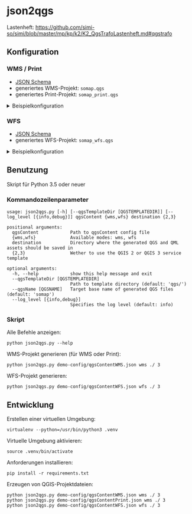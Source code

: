 json2qgs
========

Lastenheft: https://github.com/simi-so/simi/blob/master/mp/kp/k2/K2_QgsTrafoLastenheft.md#qgstrafo


Konfiguration
-------------

### WMS / Print

* [JSON Schema](./schemas/sogis-wms-qgs-content.json)
* generiertes WMS-Projekt: `somap.qgs`
* generiertes Print-Projekt: `somap_print.qgs`

<details>
  <summary>Beispielkonfiguration</summary>

**Zu beachten:** Falls `print_templates` in der Config enthalten ist, wird automatisch das Print-Projekt (`somap_print.qgs`) generiert, sonst das WMS-Projekt (`somap.qgs`)

```jsonc
{
  "$schema": "https://github.com/simi-so/json2qgs/raw/master/schemas/sogis-wms-qgs-content.json",

  // top-level WMS Layers direkt unterhalb WMS Root Layer
  "wms_top_layers": [
    "ch.so.agi.agi_hoheitsgrenzen_pub.hoheitsgrenzen_gemeindegrenze",
    "Grundstücke",
    "BelasteteStandorte",
    "ch.so.agi.uebersichtsplan",
    "1_hintergrundkarte_wms",
    "2_hintergrundkarte_wmts"
  ],

  // referenzierte Layer und Productsets
  "layers": [
    // Productset: Layergruppe oder Facadelayer
    {
      "name": "Grundstücke",
      "type": "productset",
      "title": "Grundstücke",
      // Referenzen auf Sublayer
      "sublayers": [
        "mopublic_grundstueck"
      ]
    },
    {
      "name": "BelasteteStandorte",
      "type": "productset",
      "title": "",
      "sublayers": [
        "afu_altlasten_pub"
      ]
    },

    // Vektorlayer
    {
      "name": "ch.so.agi.agi_hoheitsgrenzen_pub.hoheitsgrenzen_gemeindegrenze",
      "type": "layer",
      "title": "Gemeindegrenzen",
      "datatype": "vector",
      // Datenquelle
      "postgis_datasource": {
        // PostGIS Connection wie in einer QGIS Datasource (hier als PG Service)
        "dbconnection": "service=sogis_services",
        // Variante ohne PG Service:
        // "dbconnection": "dbname='somap' host=sogis-postgis port=5432 user='dbuser' password='xxxx'",
        "schema": "agi_hoheitsgrenzen_pub",
        "table": "hoheitsgrenzen_gemeindegrenze",
        "unique_key": "t_id",
        "geometry_field": "geometrie",
        "geometry_type": "MULTIPOLYGON",
        "srid": 2056
      },
      // QML und zugehörige Assets mit Base64 Encoding
      "qml_base64": "ABCD123=",
      "qml_assets": [
        {
          // Asset Pfad relativ zum QGIS Projekt
          "path": "fillpattern/myCrossPattern.png",
          "base64": "EFGH456="
        }
      ],
      // Attribute und deren Aliases (Alias optional)
      "attributes": [
        {
          "name": "gemeindename",
          "alias": "Gemeindename"
        },
        {
          "name": "bfs_gemeindenummer",
          "alias": "BFS-Nr."
        },
        {
          "name": "bezirksname",
          "alias": "Bezirksname"
        }
      ],
      // BBox des Layers
      "bbox": {
        "bounds": [
          2592560.719,
          1213703.19,
          2644759.746,
          1261330.177
        ],
        "srid": 2056
      }
    },
    // analog:
    //  "mopublic_grundstueck",
    //  "afu_altlasten_pub"

    // Rasterlayer
    {
      "name": "ch.so.agi.uebersichtsplan",
      "type": "layer",
      "title": "Übersichtsplan",
      "datatype": "raster",
      // Datenquelle
      "raster_datasource": {
        "datasource": "/geodata/ch.so.agi.uebersichtsplanuebersichtsplan.vrt",
        "srid": 2056
      },
      // Raster QML mit Base64 Encoding
      "qml_base64": "MNOP012=",
      // BBox des Layers
      "bbox": {
        "bounds": [
          2590983.475,
          1212806.1156,
          2646267.025,
          1262755.0094
        ],
        "srid": 2056
      }
    },

    // WMS Layer (v.a. als interner Print Layer für Hintergrundkarte)
    {
      "name": "1_hintergrundkarte_wms",
      "type": "layer",
      "title": "Swisstopo Landeskarten (farbig) WMS",
      "datatype": "wms",
      // Datenquelle
      "wms_datasource": {
        "wms_url": "https://wms.geo.admin.ch/",
        "layers": "ch.swisstopo.pixelkarte-farbe",
        "format": "image/jpeg",
        "styles": "",
        "srid": 2056,
        "featureCount": 10
      },
      // BBox des Layers
      "bbox": {
        "bounds": [
          2590983.475,
          1212806.1156,
          2646267.025,
          1262755.0094
        ],
        "srid": 2056
      }
    },

    // WMTS Layer (v.a. als interner Print Layer für Hintergrundkarte)
    {
      "name": "2_hintergrundkarte_wmts",
      "type": "layer",
      "title": "Swisstopo Landeskarten (grau) WMTS",
      "datatype": "wmts",
      // Datenquelle
      "wmts_datasource": {
        "wmts_capabilities_url": "https://wmts.geo.admin.ch/EPSG/2056/1.0.0/WMTSCapabilities.xml",
        "layer": "ch.swisstopo.pixelkarte-grau",
        "style": "ch.swisstopo.pixelkarte-grau",
        // tile_dimensions ist üblicherweise leer, beim Swisstopo WMTS muss aber Time gesetzt werden
        "tile_dimensions": "Time=current",
        "tile_matrix_set": "2056_27",
        "srid": 2056,
        "format": "image/jpeg"
      },
      // BBox des Layers
      "bbox": {
        "bounds": [
          2590983.475,
          1212806.1156,
          2646267.025,
          1262755.0094
        ],
        "srid": 2056
      }
    }
  ],

  // Print Templates (nur für Print-Projekt)
  "print_templates": [
    {
      // QPT und zugehörige Assets mit Base64 Encoding
      "template_base64": "QRST345=",
      "template_assets": [
        {
          // Asset Pfad relativ zum QGIS Projekt
          "path": "logos/myPrintLogo.png",
          "base64": "UVWX678="
        }
      ]
    }
  ],

  // Farbe für Selektion im WMS
  "selection_color_rgba": [
    255, 255, 0, 255
  ],

  // WMS Metadaten
  "wms_metadata": {
    // WMS GetCapabilities
    "service_name": "",
    "service_title": "",
    "service_abstract": "",
    "keywords": [
      "somap"
    ],
    "online_resource": "",
    "contact_person": "",
    "contact_organization": "",
    "contact_position": "",
    "contact_phone": "",
    "contact_mail": "",
    "fees": "",
    "access_constraints": "",
    // Name und Titel des WMS Root Layers
    "root_name": "somap",
    "root_title": "",
    // Liste der angebotenen Referenzsysteme
    "crs_list": [
      "EPSG:2056"
    ],
    // gesamte BBox / Default BBox für Layer
    "bbox": {
      "bounds": [
        2590983,
        1212806,
        2646267,
        1262755
      ],
      "srid": 2056
    }
  }
}
```
</details>


### WFS

* [JSON Schema](./schemas/sogis-wfs-qgs-content.json)
* generiertes WFS-Projekt: `somap_wfs.qgs`

<details>
  <summary>Beispielkonfiguration</summary>

```jsonc
{
  "$schema": "https://github.com/simi-so/json2qgs/raw/master/schemas/sogis-wfs-qgs-content.json",

  // WFS Layerliste
  "layers": [
    // Vektorlayer
    {
      "name": "ch.so.agi.agi_hoheitsgrenzen_pub.hoheitsgrenzen_gemeindegrenze",
      "title": "Gemeindegrenzen",
      // Datenquelle
      "postgis_datasource": {
        // PostGIS Connection wie in einer QGIS Datasource (hier als PG Service)
        "dbconnection": "service=sogis_services",
        // Variante ohne PG Service:
        // "dbconnection": "dbname='somap' host=sogis-postgis port=5432 user='dbuser' password='xxxx'",
        "schema": "agi_hoheitsgrenzen_pub",
        "table": "hoheitsgrenzen_gemeindegrenze",
        "unique_key": "t_id",
        "geometry_field": "geometrie",
        "geometry_type": "MULTIPOLYGON",
        "srid": 2056
      },
      // Attribute und deren Aliases (Alias optional)
      "attributes": [
        {
          "name": "gemeindename",
          "alias": "Gemeindename"
        },
        {
          "name": "bfs_gemeindenummer",
          "alias": "BFS-Nr."
        },
        {
          "name": "bezirksname",
          "alias": "Bezirksname"
        }
      ],
      // BBox des Layers
      "bbox": {
        "bounds": [
          2592560.719,
          1213703.19,
          2644759.746,
          1261330.177
        ],
        "srid": 2056
      }
    }
  ],
  // WFS Metadaten
  "wfs_metadata": {
    // WFS GetCapabilities
    "service_name": "",
    "service_title": "",
    "service_abstract": "",
    "keywords": [
      "somap"
    ],
    "online_resource": "",
    "fees": "",
    "access_constraints": "",
    // Default BBox für Layer
    "bbox": {
      "bounds": [
        2590983,
        1212806,
        2646267,
        1262755
      ],
      "srid": 2056
    }
  }
}
```
</details>


Benutzung
---------

Skript für Python 3.5 oder neuer

### Kommandozeilenparameter

```
usage: json2qgs.py [-h] [--qgsTemplateDir [QGSTEMPLATEDIR]] [--log_level [{info,debug}]] qgsContent {wms,wfs} destination {2,3}

positional arguments:
  qgsContent            Path to qgsContent config file
  {wms,wfs}             Available modes: wms, wfs
  destination           Directory where the generated QGS and QML assets should be saved in
  {2,3}                 Wether to use the QGIS 2 or QGIS 3 service template

optional arguments:
  -h, --help            show this help message and exit
  --qgsTemplateDir [QGSTEMPLATEDIR]
                        Path to template directory (default: 'qgs/')
  --qgsName [QGSNAME]   Target base name of generated QGS files (default: 'somap')
  --log_level [{info,debug}]
                        Specifies the log level (default: info)
```

### Skript

Alle Befehle anzeigen:

    python json2qgs.py --help

WMS-Projekt generieren (für WMS oder Print):

    python json2qgs.py demo-config/qgsContentWMS.json wms ./ 3

WFS-Projekt generieren:

    python json2qgs.py demo-config/qgsContentWFS.json wfs ./ 3


Entwicklung
-----------

Erstellen einer virtuellen Umgebung:

    virtualenv --python=/usr/bin/python3 .venv

Virtuelle Umgebung aktivieren:

    source .venv/bin/activate

Anforderungen installieren:

    pip install -r requirements.txt

Erzeugen von QGIS-Projektdateien:

    python json2qgs.py demo-config/qgsContentWMS.json wms ./ 3
    python json2qgs.py demo-config/qgsContentPrint.json wms ./ 3
    python json2qgs.py demo-config/qgsContentWFS.json wfs ./ 3
